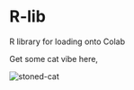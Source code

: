 # R-lib
R library for loading onto Colab 

Get some cat vibe here,

![stoned-cat](https://user-images.githubusercontent.com/99536508/162266693-338ca083-4614-4fe0-aee6-deec46c25b25.gif)
